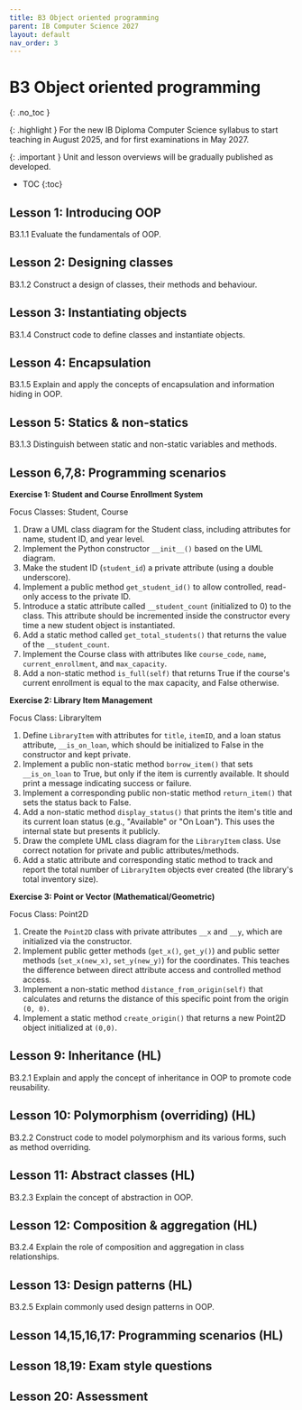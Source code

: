 ```yaml
---
title: B3 Object oriented programming
parent: IB Computer Science 2027
layout: default
nav_order: 3
---
```


# B3 Object oriented programming
{: .no_toc }

{: .highlight }
For the new IB Diploma Computer Science syllabus to start teaching in August 2025, and for first examinations in May 2027.

{: .important }
Unit and lesson overviews will be gradually published as developed. 

- TOC
{:toc} 

## Lesson 1: Introducing OOP

B3.1.1 Evaluate the fundamentals of OOP.

## Lesson 2: Designing classes

B3.1.2 Construct a design of classes, their methods and behaviour.

## Lesson 3: Instantiating objects

B3.1.4 Construct code to define classes and instantiate objects.

## Lesson 4: Encapsulation

B3.1.5 Explain and apply the concepts of encapsulation and information hiding in OOP.

## Lesson 5: Statics & non-statics

B3.1.3 Distinguish between static and non-static variables and methods.

## Lesson 6,7,8: Programming scenarios

**Exercise 1: Student and Course Enrollment System**

Focus Classes: Student, Course

1. Draw a UML class diagram for the Student class, including attributes for name, student ID, and year level.
1. Implement the Python constructor `__init__()` based on the UML diagram.
1. Make the student ID (`student_id`) a private attribute (using a double underscore).
1. Implement a public method `get_student_id()` to allow controlled, read-only access to the private ID.
1. Introduce a static attribute called `__student_count` (initialized to 0) to the class. This attribute should be incremented inside the constructor every time a new student object is instantiated.
1. Add a static method called `get_total_students()` that returns the value of the `__student_count`.
1. Implement the Course class with attributes like `course_code`, `name`, `current_enrollment`, and `max_capacity`.
1. Add a non-static method `is_full(self)` that returns True if the course's current enrollment is equal to the max capacity, and False otherwise.

**Exercise 2: Library Item Management**

Focus Class: LibraryItem

1. Define `LibraryItem` with attributes for `title`, `itemID`, and a loan status attribute, `__is_on_loan`, which should be initialized to False in the constructor and kept private.
1. Implement a public non-static method `borrow_item()` that sets `__is_on_loan` to True, but only if the item is currently available. It should print a message indicating success or failure.
1. Implement a corresponding public non-static method `return_item()` that sets the status back to False.
1. Add a non-static method `display_status()` that prints the item's title and its current loan status (e.g., "Available" or "On Loan"). This uses the internal state but presents it publicly.
1. Draw the complete UML class diagram for the `LibraryItem` class. Use correct notation for private and public attributes/methods.
1. Add a static attribute and corresponding static method to track and report the total number of `LibraryItem` objects ever created (the library's total inventory size).

**Exercise 3: Point or Vector (Mathematical/Geometric)**

Focus Class: Point2D

1. Create the `Point2D` class with private attributes `__x` and `__y`, which are initialized via the constructor.
1. Implement public getter methods (`get_x()`, `get_y()`) and public setter methods (`set_x(new_x)`, `set_y(new_y)`) for the coordinates. This teaches the difference between direct attribute access and controlled method access.
1. Implement a non-static method `distance_from_origin(self)` that calculates and returns the distance of this specific point from the origin `(0, 0)`.
1. Implement a static method `create_origin()` that returns a new Point2D object initialized at `(0,0)`. 

## Lesson 9: Inheritance (HL)

B3.2.1 Explain and apply the concept of inheritance in OOP to promote code reusability.

## Lesson 10: Polymorphism (overriding) (HL)

B3.2.2 Construct code to model polymorphism and its various forms, such as method overriding.

## Lesson 11: Abstract classes (HL)

B3.2.3 Explain the concept of abstraction in OOP.

## Lesson 12: Composition & aggregation (HL)

B3.2.4 Explain the role of composition and aggregation in class relationships.

## Lesson 13: Design patterns (HL)

B3.2.5 Explain commonly used design patterns in OOP.

## Lesson 14,15,16,17: Programming scenarios (HL)

## Lesson 18,19: Exam style questions

## Lesson 20: Assessment


